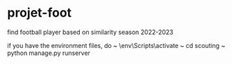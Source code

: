 # projet-foot
find football player based on similarity season 2022-2023

if you have the environment files, do 
~ \env\Scripts\activate
~ cd scouting
~ python manage.py runserver
